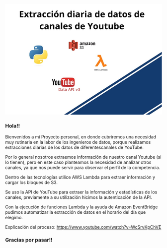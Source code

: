 ![](https://github.com/miltonsito/Proyecto-extraccion-de-datos-Youtube/blob/main/imag1.jpg)
### Hola!!

Bienvenidos a mi Proyecto personal, en donde cubriremos una necesidad muy rutinaria en la labor de los ingenieros de datos, porque realizamos extracciones diarias de 
los datos de diferentescanales de YouTube.

Por lo general nosotros extraemos información de nuestro canal Youtube (si lo tienen), pero en este caso planteamos la necesidad de analizar otros canales,
ya que nos puede servir para observar el perfil de la competencia.

Dentro de las tecnologías utilice AWS Lambda para extraer información y cargar los bloques de S3.

Se uso la API de YouTube para extraer la información y estadísticas de los canales, previamente a su utilización hicimos la autenticación de la API.

Con la ejecución de funciones Lambda y la ayuda de Amazon EventBridge pudimos automatizar la extracción de datos en el horario del día que elegimo.

Explicación  del proceso:
https://www.youtube.com/watch?v=WcSrvKpChVE

### Gracias por pasar!!
